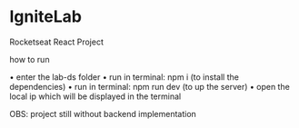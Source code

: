 # IgniteLab
Rocketseat React Project

how to run


• enter the lab-ds folder
• run in terminal: npm i (to install the dependencies)
• run in terminal: npm run dev (to up the server)
• open the local ip which will be displayed in the terminal


OBS: project still without backend implementation
